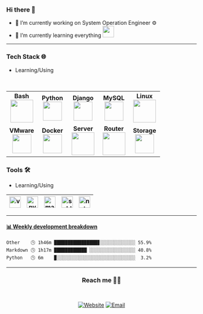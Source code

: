 ### Hi there 👋

- 🔭 I’m currently working on System Operation Engineer ⚙️
- 🌱 I’m currently learning everything <img src="https://media.giphy.com/media/WUlplcMpOCEmTGBtBW/giphy.gif" width="30">

____
### Tech Stack 🌐
- Learning/Using
<p align="center">
<br>
<table>
<tbody align="center">
 <tr>
<td align="center" width="20%">
<span><b><center>Bash</center></b></span> 
<img height=60px src="https://img.icons8.com/clouds/60/000000/console.png"> 
</td>

<td align="center" width="20%">
<span><b><center>Python</center></b></span> 
<img height=50px src="https://img.icons8.com/dusk/50/000000/python.png"> 
</td>

<td align="center" width="20%">
<span><b><center>Django</center></b></span> 
<img height=50px src="https://img.icons8.com/color/50/000000/django.png"> 
</td>

<td align="center" width="20%">
<span><b><center>MySQL</center></b></span> 
<img height=50px src="https://img.icons8.com/ios/50/000000/mysql-logo.png"> 
</td>

<td align="center" width="20%">
<span><b><center>Linux</center></b></span> 
<img height=60px src="https://img.icons8.com/dusk/64/000000/linux.png"> 
</td>
</tr>

<tr>
<td align="center" width="20%">
<span><b><center>VMware</center></b></span> 
<img height=50px src="https://img.icons8.com/color/48/000000/vmware.png"> 
</td>

<td align="center" width="20%">
<span><b><center>Docker</center></b></span> 
<img height=50px src="https://img.icons8.com/dusk/50/000000/docker.png"> 
</td>

<td align="center" width="20%">
<span><b><center>Server</center></b></span> 
<img height=60px src="https://img.icons8.com/color/60/000000/server.png"> 
</td>

<td align="center" width="20%">
<span><b><center>Router</center></b></span> 
<img height=60px src="https://img.icons8.com/color/48/000000/cisco-router.png"> 
</td>

<td align="center" width="20%">
<span><b><center>Storage</center></b></span> 
<img height=50px src="https://img.icons8.com/color/48/000000/storage.png"> 
</td>
</tr>

</tbody>
</table>
</p>

### Tools 🛠️
- Learning/Using

|<img src="https://img.icons8.com/color/48/000000/visual-studio-code-2019.png" alt="vscode logo" width="30">|<img src="https://img.icons8.com/color/48/000000/pycharm.png" alt="pycharm logo" width="30">|<img src="https://img.icons8.com/color/48/000000/markdown.png" alt="markdown logo" width="30">|<img src="https://img.icons8.com/color/48/000000/sublime-text.png" alt="sublime-text logo" width="30">|<img src="https://img.icons8.com/color/48/000000/notepad-plus-plus.png" alt="notepad logo" width="30">|
|---|---|---|---|---|
____

<!-- waka-box start -->
#### <a href="https://gist.github.com/4c6432f21fbb2ccce51dcbffb5abe149" target="_blank">📊 Weekly development breakdown</a>
```text
Other    🕓 1h46m ████████████████▊░░░░░░░░░░░░░ 55.9%
Markdown 🕓 1h17m ████████████▏░░░░░░░░░░░░░░░░░ 40.8%
Python   🕓 6m    ▉░░░░░░░░░░░░░░░░░░░░░░░░░░░░░  3.2%
```
<!-- Powered by https://github.com/YouEclipse/waka-box-go . -->
<!-- waka-box end -->
____
<h3 align="center"> Reach me 🤝🏻  </h3>
<br />
<p align="center">
<a href="https://ecarry.cc/"><img alt="Website" src="https://img.shields.io/badge/Website-ecarry.cc-green?style=flat-square&logo=google-chrome"></a> <a href="mailto:lianshiliang93@gmail.com"><img alt="Email" src="https://img.shields.io/badge/Email-lianshiliang93@gmail.com-red?style=flat-square&logo=gmail"></a>
</p>
